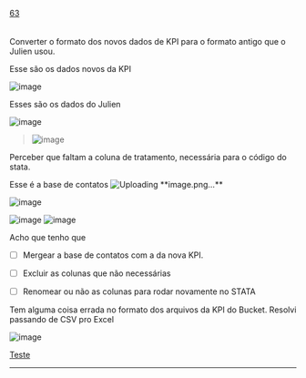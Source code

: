 [63](https://github.com/guilhermeprokisch/ideias/issues/63) 
###### 

Converter o formato dos novos dados de KPI para o formato antigo que o Julien usou.




Esse são os dados novos da KPI

![image](https://user-images.githubusercontent.com/12011070/92929797-8326ba80-f417-11ea-8547-dae68517c438.png)


Esses são os dados do Julien

![image](https://user-images.githubusercontent.com/12011070/92930206-25df3900-f418-11ea-9e3a-29c18b281768.png)



> ![image](https://user-images.githubusercontent.com/12011070/92929797-8326ba80-f417-11ea-8547-dae68517c438.png)

Perceber que faltam a coluna de tratamento, necessária para o código do stata.


Esse é a base de contatos 
![Uploading **image.png…](Uploading-**image.png…)**

![image](https://user-images.githubusercontent.com/12011070/92930786-eb29d080-f418-11ea-9cf3-3765f301d1c4.png)

![image](https://user-images.githubusercontent.com/12011070/92930813-f3820b80-f418-11ea-9abd-5b8db69fb497.png)
![image](https://user-images.githubusercontent.com/12011070/92930830-f7ae2900-f418-11ea-8daa-f93a2e317438.png)


Acho que tenho que 
- [ ] Mergear a base de contatos com a da nova KPI.
- [ ] Excluir as colunas que não necessárias
- [ ] Renomear ou não as colunas para rodar novamente no STATA


Tem alguma coisa errada no formato dos arquivos da KPI do Bucket. Resolvi passando de CSV pro Excel


![image](https://user-images.githubusercontent.com/12011070/92935619-668e8080-f41f-11ea-8c67-1e1426d18b2e.png)


<a  href="https://github.com/guilhermeprokisch/ideias/issues/98">Teste</a>

-------------------------------------------------------------------------------

